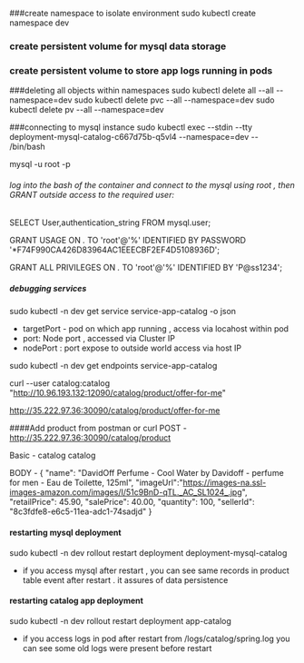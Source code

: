 ###create namespace to isolate environment
sudo kubectl create namespace dev

### create persistent volume for mysql data storage

### create persistent volume to store app logs running in pods

###deleting all objects within namespaces
sudo kubectl delete all --all --namespace=dev
sudo kubectl delete pvc --all --namespace=dev
sudo kubectl delete pv --all --namespace=dev

###connecting to mysql instance
sudo kubectl exec --stdin --tty deployment-mysql-catalog-c667d75b-q5vl4 --namespace=dev -- /bin/bash
 
 mysql -u root -p

###### log into the bash of the container and connect to the mysql using root , then GRANT outside access to the required user:
 
 SELECT User,authentication_string FROM mysql.user;
  
 GRANT USAGE ON *.* TO 'root'@'%' IDENTIFIED BY PASSWORD '*F74F990CA426D83964AC1EEECBF2EF4D5108936D';

 GRANT ALL PRIVILEGES ON *.* TO 'root'@'%' IDENTIFIED BY 'P@ss1234';


 
 ##### debugging services
sudo kubectl -n dev get service service-app-catalog -o json
   - targetPort - pod on which app running , access via locahost within pod
-  port: Node port , accessed via Cluster IP
- nodePort : port expose to outside world access via host IP
 
 sudo kubectl -n dev get endpoints service-app-catalog
 
 curl --user catalog:catalog "http://10.96.193.132:12090/catalog/product/offer-for-me"
 
 http://35.222.97.36:30090/catalog/product/offer-for-me
 
 ####Add product from postman or curl
POST - http://35.222.97.36:30090/catalog/product

Basic - catalog   catalog

BODY -
 {
   "name": "DavidOff Perfume - Cool Water by Davidoff - perfume for men - Eau de Toilette, 125ml",
   "imageUrl":"https://images-na.ssl-images-amazon.com/images/I/51c9BnD-qTL._AC_SL1024_.jpg",
   "retailPrice": 45.90,
   "salePrice": 40.00,
   "quantity": 100,
   "sellerId": "8c3fdfe8-e6c5-11ea-adc1-74sadjd"
 }

 
 #### restarting mysql deployment
sudo kubectl -n dev rollout restart deployment deployment-mysql-catalog

- if you access mysql after restart , you can see same records in product table event after restart . it assures of data persistence

 
 #### restarting catalog app deployment
 sudo kubectl -n dev rollout restart deployment app-catalog
- if you access logs in pod after restart from /logs/catalog/spring.log you can see some old logs were present before restart



